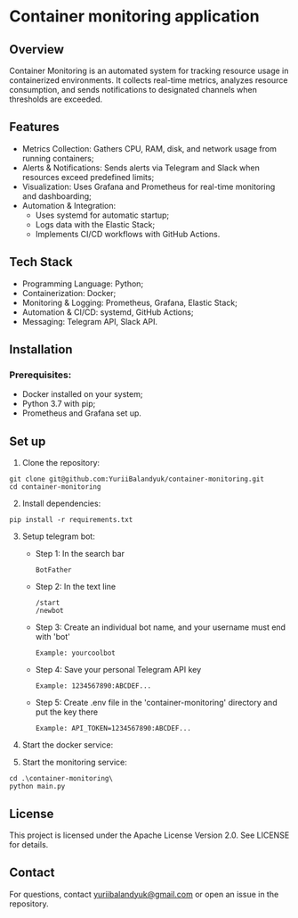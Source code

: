 # Container monitoring application

## Overview

Container Monitoring is an automated system for tracking resource usage in containerized environments. It collects real-time metrics, analyzes resource consumption, and sends notifications to designated channels when thresholds are exceeded.

## Features

* Metrics Collection: Gathers CPU, RAM, disk, and network usage from running containers;
* Alerts & Notifications: Sends alerts via Telegram and Slack when resources exceed predefined limits;
* Visualization: Uses Grafana and Prometheus for real-time monitoring and dashboarding;
* Automation & Integration:
    * Uses systemd for automatic startup;
    * Logs data with the Elastic Stack;
    * Implements CI/CD workflows with GitHub Actions.

## Tech Stack

* Programming Language: Python;
* Containerization: Docker;
* Monitoring & Logging: Prometheus, Grafana, Elastic Stack;
* Automation & CI/CD: systemd, GitHub Actions;
* Messaging: Telegram API, Slack API.

## Installation

### Prerequisites: 

* Docker installed on your system;
* Python 3.7 with pip;
* Prometheus and Grafana set up.

## Set up

1. Clone the repository:
```
git clone git@github.com:YuriiBalandyuk/container-monitoring.git
cd container-monitoring
```
2. Install dependencies:
```
pip install -r requirements.txt
```
3. Setup telegram bot:
   
   * Step 1: In the search bar
     ```
     BotFather
     ```
   * Step 2: In the text line
     ```
     /start
     /newbot
     ```
   * Step 3: Create an individual bot name, and your username must end with 'bot'
     ```
     Example: yourcoolbot
     ```
   * Step 4: Save your personal Telegram API key
     ```
     Example: 1234567890:ABCDEF...
     ```
   * Step 5: Create .env file in the 'container-monitoring' directory and put the key there
     ```
     Example: API_TOKEN=1234567890:ABCDEF...
     ```
4. Start the docker service:
5. Start the monitoring service:
```
cd .\container-monitoring\
python main.py
```

## License
This project is licensed under the Apache License Version 2.0. See LICENSE for details.

## Contact
For questions, contact yuriibalandyuk@gmail.com or open an issue in the repository.


